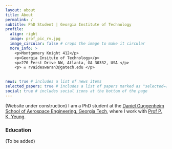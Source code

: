 ```yaml
---
layout: about
title: About
permalink: /
subtitle: PhD Student | Georgia Institute of Technology
profile:
  align: right
  image: prof_pic_rv.jpg
  image_circular: false # crops the image to make it circular
  more_info: >
    <p>Montgomery Knight 412</p>
    <p>Georgia Insitute of Technology</p>
    <p>270 Ferst Drive NW, Atlanta, GA 30332, USA </p>
    <p> ✉️ rvaideswaran3@gatech.edu </p>
   

news: true # includes a list of news items
selected_papers: true # includes a list of papers marked as "selected={true}"
social: true # includes social icons at the bottom of the page
---
```


(Website under construction) I am a PhD student at the [Daniel Guggenheim School of Aerospace Engineering, Georgia Tech](https://ae.gatech.edu/), where I work with [Prof P. K. Yeung](https://ae.gatech.edu/directory/person/pui-kuen-yeung). 

<h3>Education</h3>
(To be added)
